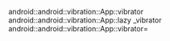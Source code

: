 android::android::vibration::App::vibrator
android::android::vibration::App::lazy _vibrator
android::android::vibration::App::vibrator=